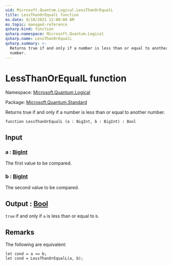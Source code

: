 ```yaml
---
uid: Microsoft.Quantum.Logical.LessThanOrEqualL
title: LessThanOrEqualL function
ms.date: 9/10/2021 12:00:00 AM
ms.topic: managed-reference
qsharp.kind: function
qsharp.namespace: Microsoft.Quantum.Logical
qsharp.name: LessThanOrEqualL
qsharp.summary: >-
  Returns true if and only if a number is less than or equal to another
  number.
---
```


# LessThanOrEqualL function

Namespace: [Microsoft.Quantum.Logical](xref:Microsoft.Quantum.Logical)

Package: [Microsoft.Quantum.Standard](https://nuget.org/packages/Microsoft.Quantum.Standard)


Returns true if and only if a number is less than or equal to anothernumber.

```qsharp
function LessThanOrEqualL (a : BigInt, b : BigInt) : Bool
```


## Input

### a : [BigInt](xref:microsoft.quantum.qsharp.valueliterals#bigint-literals)

The first value to be compared.


### b : [BigInt](xref:microsoft.quantum.qsharp.valueliterals#bigint-literals)

The second value to be compared.



## Output : [Bool](xref:microsoft.quantum.qsharp.valueliterals#bool-literals)

`true` if and only if `a` is less than or equal to `b`.

## Remarks

The following are equivalent:```qsharplet cond = a <= b;let cond = LessThanOrEqualL(a, b);```
